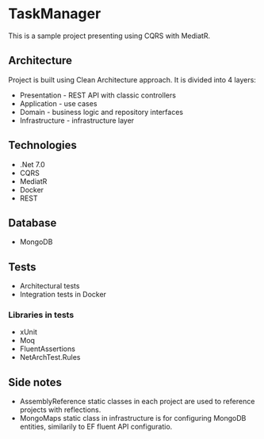 # TaskManager
This is a sample project presenting using CQRS with MediatR.

## Architecture
Project is built using Clean Architecture approach. It is divided into 4 layers:
* Presentation - REST API with classic controllers
* Application - use cases
* Domain - business logic and repository interfaces
* Infrastructure - infrastructure layer

## Technologies
* .Net 7.0
* CQRS
* MediatR
* Docker
* REST

## Database
* MongoDB

## Tests
* Architectural tests
* Integration tests in Docker
 
### Libraries in tests
* xUnit
* Moq
* FluentAssertions
* NetArchTest.Rules

## Side notes
* AssemblyReference static classes in each project are used to reference projects with reflections.
* MongoMaps static class in infrastructure is for configuring MongoDB entities, similarily to EF fluent API configuratio.